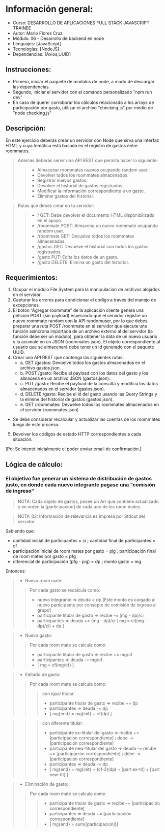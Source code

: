 # Información general:
- Curso: DESARROLLO DE APLICACIONES FULL STACK JAVASCRIPT TRAINEE
- Autor: Mario Flores Cruz
- Módulo: 06 - Desarrollo de backend en node
- Lenguajes: [JavaScript]
- Tecnologías: [NodeJS]
- Dependencias: [Axios,UUID]

## Instrucciones:
- Primero, iniciar el paquete de modulos de node, a modo de descargar las dependencias.
- Segundo, iniciar el servidor con el comando personalizado "npm run dev"
- En caso de querer corroborar los cálculos relacionado a los arrays de participación por gasto, utilizar el archivo "checking.js" por medio de "node checking.js"

## Descripción:
En este ejercicio deberás crear un servidor con Node que sirva una interfaz HTML y cuya temática está basada en el registro de gastos entre roommates.

>Además deberás servir una API REST que permita hacer lo siguiente:
>>- Almacenar roommates nuevos ocupando random user.
>>- Devolver todos los roommates almacenados.
>>- Registrar nuevos gastos.
>>- Devolver el historial de gastos registrados.
>>- Modificar la información correspondiente a un gasto.
>>- Eliminar gastos del historial.

>Rutas que debes crear en tu servidor:
>>- / GET: Debe devolver el documento HTML disponibilizado en el apoyo.
>>- /roommate POST: Almacena un nuevo roommate ocupando random user.
>>- /roommate GET: Devuelve todos los roommates almacenados.
>>- /gastos GET: Devuelve el historial con todos los gastos registrados.
>>- /gasto PUT: Edita los datos de un gasto.
>>- /gasto DELETE: Elimina un gasto del historial.

## Requerimientos:
1. Ocupar el módulo File System para la manipulación de archivos alojados en el servidor
2. Capturar los errores para condicionar el código a través del manejo de excepciones.
3. El botón “Agregar roommate” de la aplicación cliente genera una petición POST (sin payload) esperando que el servidor registre un nuevo roommate random con la API randomuser, por lo que debes preparar una ruta POST /roommate en el servidor que ejecute una función asíncrona importada de un archivo externo al del servidor (la función debe ser un módulo), para obtener la data de un nuevo usuario y la acumule en un JSON (roommates.json). El objeto correspondiente al usuario que se almacenará debe tener un id generado con el paquete UUID.
4. Crear una API REST que contenga las siguientes rutas:
   - a. GET /gastos: Devuelve todos los gastos almacenados en el archivo gastos.json.
    - b. POST /gasto: Recibe el payload con los datos del gasto y los almacena en un archivo JSON (gastos.json).
   - c. PUT /gasto: Recibe el payload de la consulta y modifica los datos almacenados en el servidor (gastos.json).
   - d. DELETE /gasto: Recibe el id del gasto usando las Query Strings y la elimine del historial de gastos (gastos.json).
   - e. GET /roommates: Devuelve todos los roommates almacenados en el servidor (roommates.json)
- Se debe considerar recalcular y actualizar las cuentas de los roommates luego de este proceso.
5. Devolver los códigos de estado HTTP correspondientes a cada situación.

[Pd: Se intentó inicialmente el poder enviar email de confirmación.]

## Lógica de cálculo: 
### El objetivo fue generar un sistema de distribución de gastos justo, en donde cada nuevo integrante pagase una "comisión de ingreso"
>NOTA: Cada objeto de gastos, posee un Arr que contiene actualizado y en orden la [participacion] de cada uno de los room mates.

>NOTA_02: Información de relevancia es impresa por Stdout del servidor.

Sabiendo que:
- cantidad inicial de participantes = ci ; cantidad final de participantes = cf
- participación inicial de room mates por gasto = pig ; participación final de room mates por gasto = pfg
- diferencial de participación (pfg - pig) = dp ; monto gasto = mg

Entonces:
>- Nuevo room mate:
>>Por cada gasto se recalcula como:
>>- nuevo integrante => deuda = dp [Este monto es cargado al nuevo participante por consepto de comisión de ingreso al grupo]
>>- participante titular de gasto => recibe -= (mg - dp)/ci
>>- participantes => deuda += (mg - dp)/ci
[ mg = ci((mg - dp)/ci) + dp ]

>- Nuevo gasto:
>>Por cada room mate se calcula como:
>>- participante titular de gasto => recibe += mg/cf
>>- participantes => deuda -= mg/cf
>>- [ mg = cf(mg/cf) ]

>- Editado de gasto:
>>Por cada room mate se calcula como:
>>>con igual titular:
>>>- participante titular de gasto => recibe += dp
>>>- participantes => deuda -= dp
>>>- [ mg{end} = mg{init} + cf(dp) ]

>>>con diferente titular:
>>>- participante ex-titular del gasto => recibe += [participación correspondiente] ; debe -= [participación correspondiente]
>>>- participante new-titular del gasto => deuda -= recibe += [participación correspondiente] ; debe -= [participación correspondiente]
>>>- participantes => deuda -= dp
>>>- [ mg{end} = mg{init} + (cf-2)(dp) + [part ex-tit] + [part new-tit] ]

>- Eliminación de gasto:
>>Por cada room mate se calcula como:
>>>- participante titular de gasto => recibe -= [participación correspondiente]
>>>- participantes => deuda += [participación correspondiente]
>>>- [ mg{end} = sum([participacion])]